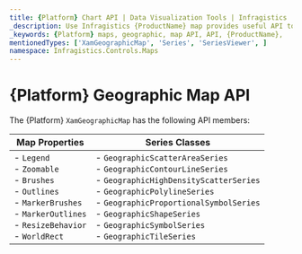```yaml
---
title: {Platform} Chart API | Data Visualization Tools | Infragistics
_description: Use Infragistics {ProductName} map provides useful API to configure and styles map visuals
_keywords: {Platform} maps, geographic, map API, API, {ProductName},
mentionedTypes: ['XamGeographicMap', 'Series', 'SeriesViewer', ]
namespace: Infragistics.Controls.Maps
---
```


# {Platform} Geographic Map API

The {Platform} `XamGeographicMap` has the following API members:

| Map Properties | Series Classes |
| ---------------|------------- |
| - `Legend` <br> - `Zoomable`  <br> - `Brushes` <br> - `Outlines` <br> - `MarkerBrushes` <br> - `MarkerOutlines` <br> - `ResizeBehavior` <br> - `WorldRect` <br>  | - `GeographicScatterAreaSeries` <br> -  `GeographicContourLineSeries` <br> - `GeographicHighDensityScatterSeries` <br> - `GeographicPolylineSeries` <br> - `GeographicProportionalSymbolSeries` <br> - `GeographicShapeSeries` <br> - `GeographicSymbolSeries` <br> - `GeographicTileSeries` <br> |






